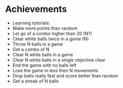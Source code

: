 Achievements
============

- Learning tutorials:
 - Make more points than random
 - Let go of a combo higher than 20 (N?)
 - Clear white balls twice in a game (N) 
- Throw N balls in a game
- Get a combo of N
- Clear N white balls in a game
- Clear N white balls in a single objective clear
- End the game with no balls left
- Lose the game in less then N movements
- Drop balls really fast and score better than random
- Get a streak of N balls
